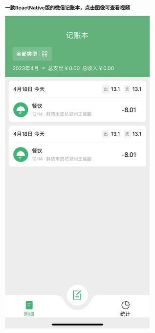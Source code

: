 ### 一款ReactNative版的微信记账本，点击图像可查看视频

[![Watch the video](screenshots/Simulator%20Screenshot%20-%20iPhone%2014%20-%202023-04-23%20at%2022.18.07.png)]([https://finder.video.qq.com/251/20302/stodownload?encfilekey=oibeqyX228riaCwo9STVsGLPj9UYCicgttvQ2mj5stQzMh3YSlPaFl1tKE7bTXttOCTNicp7AB0ynhm8X10guwFMejD2rTkGrIQ7p6KFqYic6ZNic9ib5lUefrbYkptjQgISibR3kHw6GxOPJxA&token=6xykWLEnztJHavqf8VVicvIjm18bZXAdQFsRx1KSDCIlyzkApkLYEic6kHTdibymzN29D6YnjOf8nWlKoan1F8htnSqaon6npCkBq9DrZdWNquKzg64TOzUAQP87iboA8yfW&idx=1&a=1&adaptivelytrans=0&bizid=1023&dotrans=0&hy=SH&m=dffa42be5866975dd90f72f9d52cc172&web=1](http://qiniu.felzx.cn/Kapture%202023-05-09%20at%2022.25.03.mp4)http://qiniu.felzx.cn/Kapture%202023-05-09%20at%2022.25.03.mp4)
